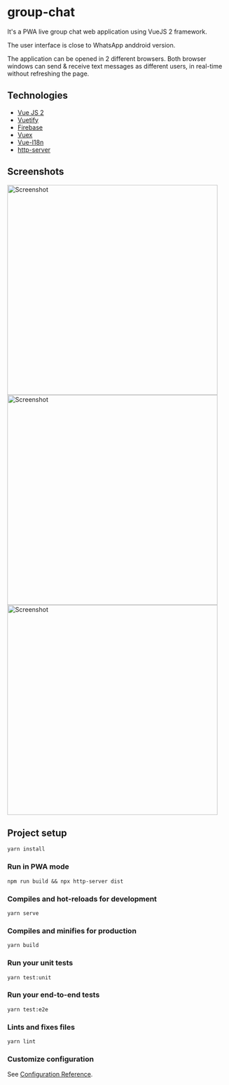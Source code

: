 # group-chat

It's a PWA live group chat web application using VueJS 2 framework.

The user interface is close to WhatsApp anddroid version.

The application can be opened in 2 different browsers. Both browser windows can send & receive text messages as different users, in real-time without refreshing the page.

## Technologies

- [Vue JS 2](https://github.com/vuejs/vue)
- [Vuetify](https://vuetifyjs.com/en)
- [Firebase](https://www.npmjs.com/package/firebase)
- [Vuex](https://vuex.vuejs.org)
- [Vue-I18n](https://kazupon.github.io/vue-i18n)
- [http-server](https://github.com/http-party/http-server)

## Screenshots

<img width="480" alt="Screenshot" src="https://user-images.githubusercontent.com/11033159/154451504-222558c1-0fb7-45f3-9af2-b4e8bc7eb2ba.png">

<img width="480" alt="Screenshot" src="https://user-images.githubusercontent.com/11033159/154451524-376a871e-23e2-464e-889f-e59d5beb69d0.png">

<img width="480" alt="Screenshot" src="https://user-images.githubusercontent.com/11033159/154456205-dbbd6c09-93eb-43eb-b7fc-756a6413a84c.png">


## Project setup

```
yarn install
```

### Run in PWA mode

```
npm run build && npx http-server dist
```

### Compiles and hot-reloads for development

```
yarn serve
```

### Compiles and minifies for production

```
yarn build
```

### Run your unit tests

```
yarn test:unit
```

### Run your end-to-end tests

```
yarn test:e2e
```

### Lints and fixes files

```
yarn lint
```

### Customize configuration

See [Configuration Reference](https://cli.vuejs.org/config/).
